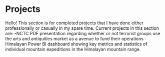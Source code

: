 # Projects
Hello!
This section is for completed projects that I have done either professionally or casually in my spare time. 
Current projects in this section are:
  -NCTC PDF presentation regarding whether or not terrorist groups use the arts and antiquities market as a avenue to fund their operations
  -Himalayan Power BI dashboard showing key metrics and statistics of individual mountain expeditions in the Himalayan mountain range.
